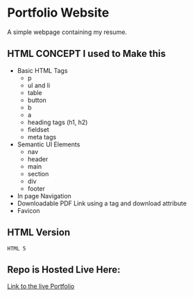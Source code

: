 # Portfolio Website
A simple webpage containing my resume.

## HTML CONCEPT I used to Make this

- Basic HTML Tags
  - p
  - ul and li
  - table
  - button
  - b
  - a
  - heading tags (h1, h2)
  - fieldset
  - meta tags
- Semantic UI Elements
  - nav
  - header
  - main
  - section
  - div
  - footer
- In page Navigation
- Downloadable PDF Link using a tag and download attribute
- Favicon 
  
## HTML Version
`HTML 5`

## Repo is Hosted Live Here:
[Link to the live Portfolio](https://ialtafshaikh.github.io/portfolio/)
